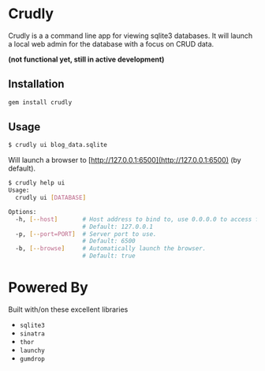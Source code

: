 # Crudly

Crudly is a a command line app for viewing sqlite3 databases. It will launch a local web admin for the database with a focus on CRUD data. 

**(not functional yet, still in active development)**


## Installation

```bash
gem install crudly
```


## Usage

```bash
$ crudly ui blog_data.sqlite
```

Will launch a browser to [http://127.0.0.1:6500](http://127.0.0.1:6500) (by default).

```bash
$ crudly help ui
Usage:
  crudly ui [DATABASE]

Options:
  -h, [--host]       # Host address to bind to, use 0.0.0.0 to access from other computers.
                     # Default: 127.0.0.1
  -p, [--port=PORT]  # Server port to use.
                     # Default: 6500
  -b, [--browse]     # Automatically launch the browser.
                     # Default: true
```

# Powered By

Built with/on these excellent libraries

- `sqlite3`
- `sinatra`
- `thor`
- `launchy`
- `gumdrop`